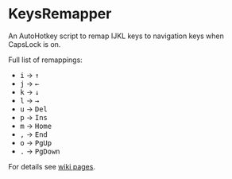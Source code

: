 KeysRemapper
============

An AutoHotkey script to remap IJKL keys to navigation keys when CapsLock is on.

Full list of remappings:

* <kbd>i</kbd> → <kbd>↑</kbd>
* <kbd>j</kbd> → <kbd>←</kbd>
* <kbd>k</kbd> → <kbd>↓</kbd>
* <kbd>l</kbd> → <kbd>→</kbd>
* <kbd>u</kbd> → <kbd>Del</kbd>
* <kbd>p</kbd> → <kbd>Ins</kbd>
* <kbd>m</kbd> → <kbd>Home</kbd>
* <kbd>,</kbd> → <kbd>End</kbd>
* <kbd>o</kbd> → <kbd>PgUp</kbd>
* <kbd>.</kbd> → <kbd>PgDown</kbd>

For details see [wiki pages](https://github.com/mmatrosov/KeysRemapper/wiki).
